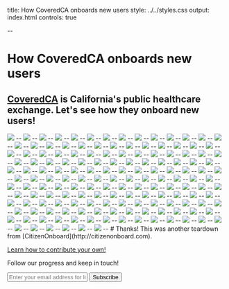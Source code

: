 title: How CoveredCA onboards new users
style: ../../styles.css
output: index.html
controls: true

--
# How CoveredCA onboards new users
[CoveredCA](http://www.coveredca.com) is California's public healthcare exchange. Let's see how they onboard new users!
--
<img src="images/coveredca.001.jpg" class="bleed">
--
<img src="images/coveredca.002.jpg" class="bleed">
--
<img src="images/coveredca.003.jpg" class="bleed">
--
<img src="images/coveredca.004.jpg" class="bleed">
--
<img src="images/coveredca.005.jpg" class="bleed">
--
<img src="images/coveredca.006.jpg" class="bleed">
--
<img src="images/coveredca.007.jpg" class="bleed">
--
<img src="images/coveredca.008.jpg" class="bleed">
--
<img src="images/coveredca.009.jpg" class="bleed">
--
<img src="images/coveredca.010.jpg" class="bleed">
--
<img src="images/coveredca.011.jpg" class="bleed">
--
<img src="images/coveredca.012.jpg" class="bleed">
--
<img src="images/coveredca.013.jpg" class="bleed">
--
<img src="images/coveredca.014.jpg" class="bleed">
--
<img src="images/coveredca.015.jpg" class="bleed">
--
<img src="images/coveredca.016.jpg" class="bleed">
--
<img src="images/coveredca.017.jpg" class="bleed">
--
<img src="images/coveredca.018.jpg" class="bleed">
--
<img src="images/coveredca.019.jpg" class="bleed">
--
<img src="images/coveredca.020.jpg" class="bleed">
--
<img src="images/coveredca.021.jpg" class="bleed">
--
<img src="images/coveredca.022.jpg" class="bleed">
--
<img src="images/coveredca.023.jpg" class="bleed">
--
<img src="images/coveredca.024.jpg" class="bleed">
--
<img src="images/coveredca.025.jpg" class="bleed">
--
<img src="images/coveredca.026.jpg" class="bleed">
--
<img src="images/coveredca.027.jpg" class="bleed">
--
<img src="images/coveredca.028.jpg" class="bleed">
--
<img src="images/coveredca.029.jpg" class="bleed">
--
<img src="images/coveredca.030.jpg" class="bleed">
--
<img src="images/coveredca.031.jpg" class="bleed">
--
<img src="images/coveredca.032.jpg" class="bleed">
--
<img src="images/coveredca.033.jpg" class="bleed">
--
<img src="images/coveredca.034.jpg" class="bleed">
--
<img src="images/coveredca.035.jpg" class="bleed">
--
<img src="images/coveredca.036.jpg" class="bleed">
--
<img src="images/coveredca.037.jpg" class="bleed">
--
<img src="images/coveredca.038.jpg" class="bleed">
--
<img src="images/coveredca.039.jpg" class="bleed">
--
<img src="images/coveredca.040.jpg" class="bleed">
--
<img src="images/coveredca.041.jpg" class="bleed">
--
<img src="images/coveredca.042.jpg" class="bleed">
--
<img src="images/coveredca.043.jpg" class="bleed">
--
<img src="images/coveredca.044.jpg" class="bleed">
--
<img src="images/coveredca.045.jpg" class="bleed">
--
<img src="images/coveredca.046.jpg" class="bleed">
--
<img src="images/coveredca.047.jpg" class="bleed">
--
<img src="images/coveredca.048.jpg" class="bleed">
--
<img src="images/coveredca.049.jpg" class="bleed">
--
<img src="images/coveredca.050.jpg" class="bleed">
--
<img src="images/coveredca.051.jpg" class="bleed">
--
<img src="images/coveredca.052.jpg" class="bleed">
--
<img src="images/coveredca.053.jpg" class="bleed">
--
<img src="images/coveredca.054.jpg" class="bleed">
--
<img src="images/coveredca.055.jpg" class="bleed">
--
<img src="images/coveredca.056.jpg" class="bleed">
--
<img src="images/coveredca.057.jpg" class="bleed">
--
<img src="images/coveredca.058.jpg" class="bleed">
--
<img src="images/coveredca.059.jpg" class="bleed">
--
<img src="images/coveredca.060.jpg" class="bleed">
--
<img src="images/coveredca.061.jpg" class="bleed">
--
<img src="images/coveredca.062.jpg" class="bleed">
--
<img src="images/coveredca.063.jpg" class="bleed">
--
<img src="images/coveredca.064.jpg" class="bleed">
--
<img src="images/coveredca.065.jpg" class="bleed">
--
<img src="images/coveredca.066.jpg" class="bleed">
--
<img src="images/coveredca.067.jpg" class="bleed">
--
<img src="images/coveredca.068.jpg" class="bleed">
--
<img src="images/coveredca.069.jpg" class="bleed">
--
<img src="images/coveredca.070.jpg" class="bleed">
--
<img src="images/coveredca.071.jpg" class="bleed">
--
<img src="images/coveredca.072.jpg" class="bleed">
--
<img src="images/coveredca.073.jpg" class="bleed">
--
<img src="images/coveredca.074.jpg" class="bleed">
--
<img src="images/coveredca.075.jpg" class="bleed">
--
<img src="images/coveredca.076.jpg" class="bleed">
--
<img src="images/coveredca.077.jpg" class="bleed">
--
<img src="images/coveredca.078.jpg" class="bleed">
--
<img src="images/coveredca.079.jpg" class="bleed">
--
<img src="images/coveredca.080.jpg" class="bleed">
--
<img src="images/coveredca.081.jpg" class="bleed">
--
<img src="images/coveredca.082.jpg" class="bleed">
--
<img src="images/coveredca.083.jpg" class="bleed">
--
<img src="images/coveredca.084.jpg" class="bleed">
--
<img src="images/coveredca.085.jpg" class="bleed">
--
<img src="images/coveredca.086.jpg" class="bleed">
--
<img src="images/coveredca.087.jpg" class="bleed">
--
<img src="images/coveredca.088.jpg" class="bleed">
--
<img src="images/coveredca.089.jpg" class="bleed">
--
<img src="images/coveredca.090.jpg" class="bleed">
--
<img src="images/coveredca.091.jpg" class="bleed">
--
<img src="images/coveredca.092.jpg" class="bleed">
--
<img src="images/coveredca.093.jpg" class="bleed">
--
<img src="images/coveredca.094.jpg" class="bleed">
--
<img src="images/coveredca.095.jpg" class="bleed">
--
<img src="images/coveredca.096.jpg" class="bleed">
--
<img src="images/coveredca.097.jpg" class="bleed">
--
<img src="images/coveredca.098.jpg" class="bleed">
--
<img src="images/coveredca.099.jpg" class="bleed">
--
<img src="images/coveredca.100.jpg" class="bleed">
--
<img src="images/coveredca.101.jpg" class="bleed">
--
<img src="images/coveredca.102.jpg" class="bleed">
--
<img src="images/coveredca.103.jpg" class="bleed">
--
<img src="images/coveredca.104.jpg" class="bleed">
--
<img src="images/coveredca.105.jpg" class="bleed">
--
<img src="images/coveredca.106.jpg" class="bleed">
--
<img src="images/coveredca.107.jpg" class="bleed">
--
<img src="images/coveredca.108.jpg" class="bleed">
--
<img src="images/coveredca.109.jpg" class="bleed">
--
<img src="images/coveredca.110.jpg" class="bleed">
--
<img src="images/coveredca.111.jpg" class="bleed">
--
<img src="images/coveredca.112.jpg" class="bleed">
--
<img src="images/coveredca.113.jpg" class="bleed">
--
<img src="images/coveredca.114.jpg" class="bleed">
--
<img src="images/coveredca.115.jpg" class="bleed">
--
<img src="images/coveredca.116.jpg" class="bleed">
--
<img src="images/coveredca.117.jpg" class="bleed">
--
<img src="images/coveredca.118.jpg" class="bleed">
--
<img src="images/coveredca.119.jpg" class="bleed">
--
<img src="images/coveredca.120.jpg" class="bleed">
--
<img src="images/coveredca.121.jpg" class="bleed">
--
<img src="images/coveredca.122.jpg" class="bleed">
--
<img src="images/coveredca.123.jpg" class="bleed">
--
<img src="images/coveredca.124.jpg" class="bleed">
--
<img src="images/coveredca.125.jpg" class="bleed">
--
<img src="images/coveredca.126.jpg" class="bleed">
--
<img src="images/coveredca.127.jpg" class="bleed">
--
<img src="images/coveredca.128.jpg" class="bleed">
--
<img src="images/coveredca.129.jpg" class="bleed">
--
<img src="images/coveredca.130.jpg" class="bleed">
--
<img src="images/coveredca.131.jpg" class="bleed">
--
<img src="images/coveredca.132.jpg" class="bleed">
--
<img src="images/coveredca.133.jpg" class="bleed">
--
<img src="images/coveredca.134.jpg" class="bleed">
--
<img src="images/coveredca.135.jpg" class="bleed">
--
<img src="images/coveredca.136.jpg" class="bleed">
--
<img src="images/coveredca.137.jpg" class="bleed">
--
<img src="images/coveredca.138.jpg" class="bleed">
--
<img src="images/coveredca.139.jpg" class="bleed">
--
<img src="images/coveredca.140.jpg" class="bleed">
--
<img src="images/coveredca.141.jpg" class="bleed">
--
<img src="images/coveredca.142.jpg" class="bleed">
--
<img src="images/coveredca.143.jpg" class="bleed">
--
<img src="images/coveredca.144.jpg" class="bleed">
--
<img src="images/coveredca.145.jpg" class="bleed">
--
<img src="images/coveredca.146.jpg" class="bleed">
--
<img src="images/coveredca.147.jpg" class="bleed">
--
<img src="images/coveredca.148.jpg" class="bleed">
--
<img src="images/coveredca.149.jpg" class="bleed">
--
<img src="images/coveredca.150.jpg" class="bleed">
--
<img src="images/coveredca.151.jpg" class="bleed">
--
<img src="images/coveredca.152.jpg" class="bleed">
--
<img src="images/coveredca.153.jpg" class="bleed">
--
<img src="images/coveredca.154.jpg" class="bleed">
--
<img src="images/coveredca.155.jpg" class="bleed">
--
# Thanks!
This was another teardown from [CitizenOnboard](http://citizenonboard.com).

[Learn how to contribute your own!](https://github.com/codeforamerica/citizen-onboard#contribute)

Follow our progress and keep in touch!
<div class="email-group"> <form id="subscribe-form" method="post" action="http://tinyletter.com/CitizenOnboard">
    <input type="email" id="email" name="email" value="" placeholder="Enter your email address for loving updates">
    <button class="button" type="submit"> Subscribe </button>
</form>
</div>